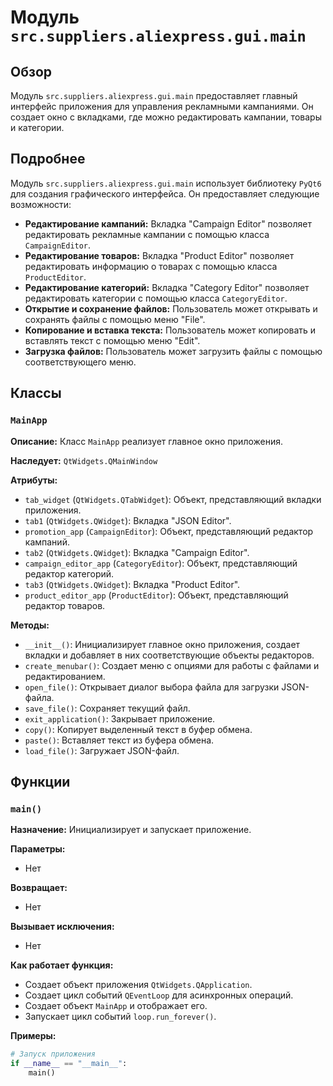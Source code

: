 # Модуль `src.suppliers.aliexpress.gui.main`

## Обзор

Модуль `src.suppliers.aliexpress.gui.main` предоставляет главный интерфейс приложения для управления рекламными кампаниями. Он создает окно с вкладками, где можно редактировать кампании, товары и категории. 

## Подробнее

Модуль `src.suppliers.aliexpress.gui.main` использует библиотеку `PyQt6` для создания графического интерфейса. Он предоставляет следующие возможности:

- **Редактирование кампаний:** Вкладка "Campaign Editor" позволяет редактировать рекламные кампании с помощью класса `CampaignEditor`.
- **Редактирование товаров:** Вкладка "Product Editor" позволяет редактировать информацию о товарах с помощью класса `ProductEditor`.
- **Редактирование категорий:** Вкладка "Category Editor" позволяет редактировать категории с помощью класса `CategoryEditor`.
- **Открытие и сохранение файлов:** Пользователь может открывать и сохранять файлы с помощью меню "File".
- **Копирование и вставка текста:** Пользователь может копировать и вставлять текст с помощью меню "Edit".
- **Загрузка файлов:** Пользователь может загрузить файлы с помощью соответствующего меню.

## Классы

### `MainApp`

**Описание:** Класс `MainApp` реализует главное окно приложения.

**Наследует:** `QtWidgets.QMainWindow`

**Атрибуты:**

- `tab_widget` (`QtWidgets.QTabWidget`): Объект, представляющий вкладки приложения.
- `tab1` (`QtWidgets.QWidget`): Вкладка "JSON Editor".
- `promotion_app` (`CampaignEditor`): Объект, представляющий редактор кампаний.
- `tab2` (`QtWidgets.QWidget`): Вкладка "Campaign Editor".
- `campaign_editor_app` (`CategoryEditor`): Объект, представляющий редактор категорий.
- `tab3` (`QtWidgets.QWidget`): Вкладка "Product Editor".
- `product_editor_app` (`ProductEditor`): Объект, представляющий редактор товаров.

**Методы:**

- `__init__()`: Инициализирует главное окно приложения, создает вкладки и добавляет в них соответствующие объекты редакторов.
- `create_menubar()`: Создает меню с опциями для работы с файлами и редактированием.
- `open_file()`: Открывает диалог выбора файла для загрузки JSON-файла.
- `save_file()`: Сохраняет текущий файл.
- `exit_application()`: Закрывает приложение.
- `copy()`: Копирует выделенный текст в буфер обмена.
- `paste()`: Вставляет текст из буфера обмена.
- `load_file()`: Загружает JSON-файл.

## Функции

### `main()`

**Назначение:** Инициализирует и запускает приложение.

**Параметры:**

- Нет

**Возвращает:**

- Нет

**Вызывает исключения:**

- Нет

**Как работает функция:**

- Создает объект приложения `QtWidgets.QApplication`.
- Создает цикл событий `QEventLoop` для асинхронных операций.
- Создает объект `MainApp` и отображает его.
- Запускает цикл событий `loop.run_forever()`.

**Примеры:**

```python
# Запуск приложения
if __name__ == "__main__":
    main()